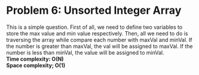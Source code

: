 # Problem 6: Unsorted Integer Array
This is a simple question. First of all, we need to define two variables to store the max value and min value respectively. Then, all we need to do is traversing the array while compare each number with maxVal and minVal. If the number is greater than maxVal, the val will be assigned to maxVal. If the number is less than minVal, the value will be assigned to minVal.<br>
**Time complexity: O(N)<br>
Space complexity; O(1)**
